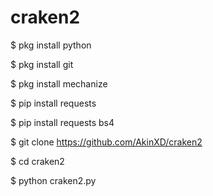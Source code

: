 # craken2


$ pkg install python

$ pkg install git

$ pkg install mechanize

$ pip install requests

$ pip install requests bs4


$ git clone https://github.com/AkinXD/craken2

$ cd craken2

$ python craken2.py


